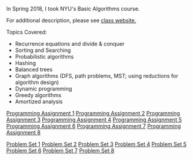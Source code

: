 In Spring 2018, I took NYU's Basic Algorithms course.

For additional description, please see [class website.](https://cs.nyu.edu/courses/Fall12/CSCI-UA.0310-001/)

Topics Covered:
* Recurrence equations and divide & conquer
* Sorting and Searching
* Probabilistic algorithms
* Hashing
* Balanced trees
* Graph algorithms (DFS, path problems, MST; using reductions for algorithm design)
* Dynamic programming
* Greedy algorithms
* Amortized analysis


[Programming Assignment 1](https://www.hackerrank.com/contests/spring-2018-csci-ua-310-001-basic-algorithms-programming-assignment-1/challenges/2-3-tree-range-query)
[Programming Assignment 2](https://www.hackerrank.com/contests/spring-2018-csci-ua-310-001-basic-algorithms-programming-assignment-2/challenges/2-3-tree-range-update) 
[Programming Assignment 3](https://www.hackerrank.com/contests/spring-2018-csci-ua-310-001-basic-algorithms-programming-assignment-3/challenges/hash-heap)
[Programming Assignment 4](https://www.hackerrank.com/contests/spring-2018-csci-ua-310-001-basic-algorithms-programming-assignment-4/challenges/lexically-smallest-topsort)
[Programming Assignment 5](https://www.hackerrank.com/contests/spring-2018-csci-ua-310-001-basic-algorithms-programming-assignment-5/challenges/cycle-detection)
[Programming Assignment 6](https://www.hackerrank.com/contests/spring-2018-csci-ua-310-003-basic-algorithms-programming-assignment-6/challenges/shortest-colored-path)
[Programming Assignment 7](https://www.hackerrank.com/contests/spring-2018-csci-ua-310-001-basic-algorithms-programming-assignment-7/challenges)
[Programming Assignment 8](https://www.hackerrank.com/contests/spring-2018-csci-ua-310-001-basic-algorithms-programming-assignment-8/challenges/karatsuba-polynomial)

[Problem Set 1](https://cs.nyu.edu/courses/Fall12/CSCI-UA.0310-001/ps1.pdf)
[Problem Set 2](https://cs.nyu.edu/courses/Fall12/CSCI-UA.0310-001/ps2.pdf)
[Problem Set 3](https://cs.nyu.edu/courses/Fall12/CSCI-UA.0310-001/ps3.pdf)
[Problem Set 4](https://cs.nyu.edu/courses/Fall12/CSCI-UA.0310-001/ps4.pdf)
[Problem Set 5](https://cs.nyu.edu/courses/Fall12/CSCI-UA.0310-001/ps5.pdf)
[Problem Set 6](https://cs.nyu.edu/courses/Fall12/CSCI-UA.0310-001/ps6.pdf)
[Problem Set 7](https://cs.nyu.edu/courses/Fall12/CSCI-UA.0310-001/ps7.pdf)
[Problem Set 8](https://cs.nyu.edu/courses/Fall12/CSCI-UA.0310-001/ps8.pdf)
